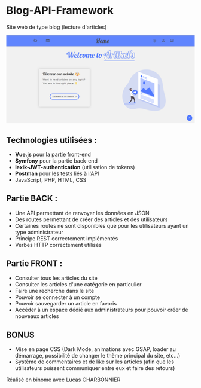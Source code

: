 # Blog-API-Framework

Site web de type blog (lecture d'articles)

![alt text](https://github.com/alexiglnt/Blog-API-Framework/blob/main/demo.png?raw=true)

## Technologies utilisées : 
  - **Vue.js** pour la partie front-end 
  - **Symfony** pour la partie back-end
  - **lexik-JWT-authentication** (utilisation de tokens)
  - **Postman** pour les tests liés à l'API
  - JavaScript, PHP, HTML, CSS
  
## Partie BACK :
- Une API permettant de renvoyer les données en JSON
- Des routes permettant de créer des articles et des utilisateurs
- Certaines routes ne sont disponibles que pour les utilisateurs ayant un type administrateur
- Principe REST correctement implémentés
- Verbes HTTP correctement utilisés

## Partie FRONT :
- Consulter tous les articles du site
- Consulter les articles d'une catégorie en particulier 
- Faire une recherche dans le site
- Pouvoir se connecter à un compte
- Pouvoir sauvegarder un article en favoris
- Accéder à un espace dédié aux administrateurs pour pouvoir créer de nouveaux articles

## BONUS
- Mise en page CSS (Dark Mode, animations avec GSAP, loader au démarrage, possibilité de changer le thème principal du site, etc...)
- Système de commentaires et de like sur les articles (afin que les utilisateurs puissent communiquer entre eux et faire des retours)



Réalisé en binome avec Lucas CHARBONNIER
